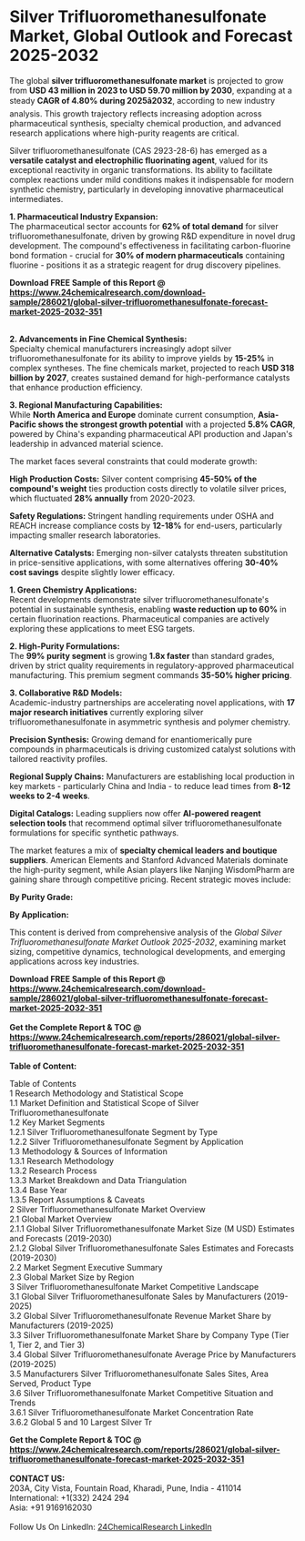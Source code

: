 <h1>Silver Trifluoromethanesulfonate Market, Global Outlook and Forecast 2025-2032</h1><p>The global <strong>silver trifluoromethanesulfonate market</strong> is projected to grow from <strong>USD 43 million in 2023 to USD 59.70 million by 2030</strong>, expanding at a steady <strong>CAGR of 4.80% during 2025â2032</strong>, according to new industry analysis. This growth trajectory reflects increasing adoption across pharmaceutical synthesis, specialty chemical production, and advanced research applications where high-purity reagents are critical.</p><p>Silver trifluoromethanesulfonate (CAS 2923-28-6) has emerged as a <strong>versatile catalyst and electrophilic fluorinating agent</strong>, valued for its exceptional reactivity in organic transformations. Its ability to facilitate complex reactions under mild conditions makes it indispensable for modern synthetic chemistry, particularly in developing innovative pharmaceutical intermediates.</p><p><strong>1. Pharmaceutical Industry Expansion:</strong><br>
The pharmaceutical sector accounts for <strong>62% of total demand</strong> for silver trifluoromethanesulfonate, driven by growing R&amp;D expenditure in novel drug development. The compound's effectiveness in facilitating carbon-fluorine bond formation - crucial for <strong>30% of modern pharmaceuticals</strong> containing fluorine - positions it as a strategic reagent for drug discovery pipelines.</p><div><b>Download FREE Sample of this Report @ 
            <a href="https://www.24chemicalresearch.com/download-sample/286021/global-silver-trifluoromethanesulfonate-forecast-market-2025-2032-351">
            https://www.24chemicalresearch.com/download-sample/286021/global-silver-trifluoromethanesulfonate-forecast-market-2025-2032-351</a></b></div><br><p><strong>2. Advancements in Fine Chemical Synthesis:</strong><br>
Specialty chemical manufacturers increasingly adopt silver trifluoromethanesulfonate for its ability to improve yields by <strong>15-25%</strong> in complex syntheses. The fine chemicals market, projected to reach <strong>USD 318 billion by 2027</strong>, creates sustained demand for high-performance catalysts that enhance production efficiency.</p><p><strong>3. Regional Manufacturing Capabilities:</strong><br>
While <strong>North America and Europe</strong> dominate current consumption, <strong>Asia-Pacific shows the strongest growth potential</strong> with a projected <strong>5.8% CAGR</strong>, powered by China's expanding pharmaceutical API production and Japan's leadership in advanced material science.</p><p>The market faces several constraints that could moderate growth:</p><p><strong>High Production Costs:</strong> Silver content comprising <strong>45-50% of the compound's weight</strong> ties production costs directly to volatile silver prices, which fluctuated <strong>28% annually</strong> from 2020-2023.</p><p><strong>Safety Regulations:</strong> Stringent handling requirements under OSHA and REACH increase compliance costs by <strong>12-18%</strong> for end-users, particularly impacting smaller research laboratories.</p><p><strong>Alternative Catalysts:</strong> Emerging non-silver catalysts threaten substitution in price-sensitive applications, with some alternatives offering <strong>30-40% cost savings</strong> despite slightly lower efficacy.</p><p><strong>1. Green Chemistry Applications:</strong><br>
Recent developments demonstrate silver trifluoromethanesulfonate's potential in sustainable synthesis, enabling <strong>waste reduction up to 60%</strong> in certain fluorination reactions. Pharmaceutical companies are actively exploring these applications to meet ESG targets.</p><p><strong>2. High-Purity Formulations:</strong><br>
The <strong>99% purity segment</strong> is growing <strong>1.8x faster</strong> than standard grades, driven by strict quality requirements in regulatory-approved pharmaceutical manufacturing. This premium segment commands <strong>35-50% higher pricing</strong>.</p><p><strong>3. Collaborative R&amp;D Models:</strong><br>
Academic-industry partnerships are accelerating novel applications, with <strong>17 major research initiatives</strong> currently exploring silver trifluoromethanesulfonate in asymmetric synthesis and polymer chemistry.</p><p><strong>Precision Synthesis:</strong> Growing demand for enantiomerically pure compounds in pharmaceuticals is driving customized catalyst solutions with tailored reactivity profiles.</p><p><strong>Regional Supply Chains:</strong> Manufacturers are establishing local production in key markets - particularly China and India - to reduce lead times from <strong>8-12 weeks to 2-4 weeks</strong>.</p><p><strong>Digital Catalogs:</strong> Leading suppliers now offer <strong>AI-powered reagent selection tools</strong> that recommend optimal silver trifluoromethanesulfonate formulations for specific synthetic pathways.</p><p>The market features a mix of <strong>specialty chemical leaders and boutique suppliers</strong>. American Elements and Stanford Advanced Materials dominate the high-purity segment, while Asian players like Nanjing WisdomPharm are gaining share through competitive pricing. Recent strategic moves include:</p><p><strong>By Purity Grade:</strong></p><p><strong>By Application:</strong></p><p>This content is derived from comprehensive analysis of the <em>Global Silver Trifluoromethanesulfonate Market Outlook 2025-2032</em>, examining market sizing, competitive dynamics, technological developments, and emerging applications across key industries.</p><div><b>Download FREE Sample of this Report @ 
            <a href="https://www.24chemicalresearch.com/download-sample/286021/global-silver-trifluoromethanesulfonate-forecast-market-2025-2032-351">
            https://www.24chemicalresearch.com/download-sample/286021/global-silver-trifluoromethanesulfonate-forecast-market-2025-2032-351</a></b></div><br><div><b>Get the Complete Report & TOC @ 
            <a href="https://www.24chemicalresearch.com/reports/286021/global-silver-trifluoromethanesulfonate-forecast-market-2025-2032-351">
            https://www.24chemicalresearch.com/reports/286021/global-silver-trifluoromethanesulfonate-forecast-market-2025-2032-351</a></b></div><br>
            <b>Table of Content:</b><p>Table of Contents<br />
1 Research Methodology and Statistical Scope<br />
1.1 Market Definition and Statistical Scope of Silver Trifluoromethanesulfonate<br />
1.2 Key Market Segments<br />
1.2.1 Silver Trifluoromethanesulfonate Segment by Type<br />
1.2.2 Silver Trifluoromethanesulfonate Segment by Application<br />
1.3 Methodology & Sources of Information<br />
1.3.1 Research Methodology<br />
1.3.2 Research Process<br />
1.3.3 Market Breakdown and Data Triangulation<br />
1.3.4 Base Year<br />
1.3.5 Report Assumptions & Caveats<br />
2 Silver Trifluoromethanesulfonate Market Overview<br />
2.1 Global Market Overview<br />
2.1.1 Global Silver Trifluoromethanesulfonate Market Size (M USD) Estimates and Forecasts (2019-2030)<br />
2.1.2 Global Silver Trifluoromethanesulfonate Sales Estimates and Forecasts (2019-2030)<br />
2.2 Market Segment Executive Summary<br />
2.3 Global Market Size by Region<br />
3 Silver Trifluoromethanesulfonate Market Competitive Landscape<br />
3.1 Global Silver Trifluoromethanesulfonate Sales by Manufacturers (2019-2025)<br />
3.2 Global Silver Trifluoromethanesulfonate Revenue Market Share by Manufacturers (2019-2025)<br />
3.3 Silver Trifluoromethanesulfonate Market Share by Company Type (Tier 1, Tier 2, and Tier 3)<br />
3.4 Global Silver Trifluoromethanesulfonate Average Price by Manufacturers (2019-2025)<br />
3.5 Manufacturers Silver Trifluoromethanesulfonate Sales Sites, Area Served, Product Type<br />
3.6 Silver Trifluoromethanesulfonate Market Competitive Situation and Trends<br />
3.6.1 Silver Trifluoromethanesulfonate Market Concentration Rate<br />
3.6.2 Global 5 and 10 Largest Silver Tr</p><div><b>Get the Complete Report & TOC @ 
            <a href="https://www.24chemicalresearch.com/reports/286021/global-silver-trifluoromethanesulfonate-forecast-market-2025-2032-351">
            https://www.24chemicalresearch.com/reports/286021/global-silver-trifluoromethanesulfonate-forecast-market-2025-2032-351</a></b></div><br><b>CONTACT US:</b><br>
            203A, City Vista, Fountain Road, Kharadi, Pune, India - 411014<br>
            International: +1(332) 2424 294<br>
            Asia: +91 9169162030 <br><br>
            Follow Us On LinkedIn: <a href="https://www.linkedin.com/company/24chemicalresearch/">24ChemicalResearch LinkedIn</a>